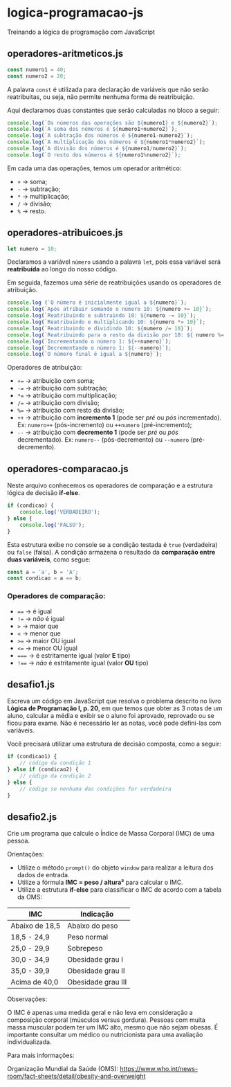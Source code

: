 # logica-programacao-js
Treinando a lógica de programação com JavaScript

## operadores-aritmeticos.js 

~~~js
const numero1 = 40; 
const numero2 = 20;
~~~

A palavra `const` é utilizada para declaração de variáveis que não serão reatribuitas, ou seja, não permite nenhuma forma de reatribuição.   

Aqui declaramos duas constantes que serão calculadas no bloco a seguir: 

~~~js
console.log(`Os números das operações são ${numero1} e ${numero2}`);
console.log(`A soma dos números é ${numero1+numero2}`); 
console.log(`A subtração dos números é ${numero1-numero2}`); 
console.log(`A multiplicação dos números é ${numero1*numero2}`); 
console.log(`A divisão dos números é ${numero1/numero2}`); 
console.log(`O resto dos números é ${numero1%numero2}`); 
~~~

Em cada uma das operações, temos um operador aritmético: 

- `+`  -> soma;
- `-` -> subtração;
- `*`  -> multiplicação;
- `/` -> divisão;
- `%` -> resto. 

## operadores-atribuicoes.js 

~~~js
let numero = 10;
~~~ 

Declaramos a variável `número` usando a palavra `let`, pois essa variável será **reatribuída** ao longo do nosso código.

Em seguida, fazemos uma série de reatribuições usando os operadores de atribuição. 

 ~~~js
console.log (`O número é inicialmente igual a ${numero}`); 
console.log(`Após atribuir somando o número 10: ${numero += 10}`); 
console.log(`Reatribuindo e subtraindo 10: ${numero -= 10}`);
console.log(`Reatribuindo e multiplicando 10: ${numero *= 10}`);
console.log(`Reatribuindo e dividindo 10: ${numero /= 10}`);
console.log(`Reatribuindo para o resto da divisão por 10: ${ numero %= 10}`);
console.log(`Incrementando o número 1: ${++numero}`);
console.log(`Decrementando o número 1: ${--numero}`);
console.log(`O número final é igual a ${numero}`);
 ~~~

 Operadores de atribuição: 

 - `+=` -> atribuição com soma;
 - `-=` -> atribuição com subtração;
 - `*=` -> atribuição com multiplicação;
 - `/=` -> atribuição com divisão;
 - `%=` -> atribuição com resto da divisão; 
 - `++` -> atribuição com **incremento 1** (pode ser *pré* ou *pós* incrementado). Ex: `numero++` (pós-incremento) ou `++numero` (pré-incremento);
- `--` -> atribuição com **decremento 1** (pode ser *pré* ou *pós* decrementado). Ex: `numero--` (pós-decremento) ou `--numero` (pré-decremento). 

## operadores-comparacao.js

Neste arquivo conhecemos os operadores de comparação e a estrutura lógica de decisão **if-else**.

~~~js
if (condicao) { 
    console.log('VERDADEIRO'); 
} else {
    console.log('FALSO');
}
~~~

Esta estrutura exibe no console se a condição testada é `true` (verdadeira) ou `false` (falsa). A condição armazena o resultado da **comparação entre duas variáveis**, como segue:

~~~js
const a = 'a', b = 'A';
const condicao = a == b;
~~~

### Operadores de comparação:

- `==`  -> é igual
- `!=`  -> _não_ é igual
- `>`   -> maior que
- `<`   -> menor que
- `>=`  -> maior OU igual
- `<=`  -> menor OU igual
- `===` -> é estritamente igual (valor **E** tipo)
- `!==` -> _não_ é estritamente igual (valor **OU** tipo)

## desafio1.js

Escreva um código em JavaScript que resolva o problema descrito no livro **Lógica de Programação I, p. 20**, em que temos que obter as 3 notas de um aluno, calcular a média e exibir se o aluno foi aprovado, reprovado ou se ficou para exame. Não é necessário ler as notas, você pode defini-las com variáveis.

Você precisará utilizar uma estrutura de decisão composta, como a seguir:

~~~js
if (condicao1) {
    // código da condição 1
} else if (condicao2) {
    // código da condição 2
} else {
    // código se nenhuma das condições for verdadeira
}
~~~

## desafio2.js

Crie um programa que calcule o Índice de Massa Corporal (IMC) de uma pessoa. 

Orientações: 
* Utilize o método `prompt()` do objeto `window` para realizar a leitura dos dados de entrada.
* Utilize a fórmula **IMC = peso / altura²** para calcular o IMC.
* Utilize a estrutura **if-else** para classificar o IMC de acordo com a tabela da OMS:

IMC | Indicação
----- | -----
Abaixo de 18,5	| Abaixo do peso
18,5 - 24,9	| Peso normal
25,0 - 29,9	| Sobrepeso
30,0 - 34,9	| Obesidade grau I
35,0 - 39,9	| Obesidade grau II
Acima de 40,0 |	Obesidade grau III

Observações:

O IMC é apenas uma medida geral e não leva em consideração a composição corporal (músculos versus gordura).
Pessoas com muita massa muscular podem ter um IMC alto, mesmo que não sejam obesas.
É importante consultar um médico ou nutricionista para uma avaliação individualizada.

Para mais informações:

Organização Mundial da Saúde (OMS): <https://www.who.int/news-room/fact-sheets/detail/obesity-and-overweight>

